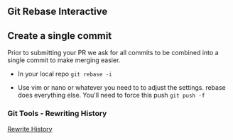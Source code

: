 
## Git Rebase Interactive

## Create a single commit 

Prior to submitting your PR we ask for all commits to be combined into a single commit to make 
merging easier.

- In your local repo
`git rebase -i`

- Use vim or nano or whatever you need to to adjust the settings. rebase does everything else. You'll need to force this push
`git push -f`

### Git Tools - Rewriting History

[Rewrite History](https://git-scm.com/book/en/v2/Git-Tools-Rewriting-History)
